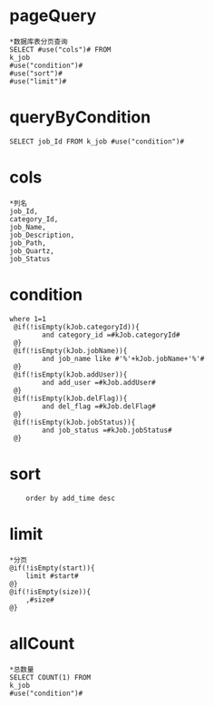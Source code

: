 pageQuery
===
    *数据库表分页查询
    SELECT #use("cols")# FROM 
    k_job 
    #use("condition")#
    #use("sort")#
    #use("limit")#

queryByCondition
===
    SELECT job_Id FROM k_job #use("condition")#

cols
===
    *列名
    job_Id,
    category_Id,
    job_Name,
    job_Description,
    job_Path,
    job_Quartz,
    job_Status
    
condition
===
    where 1=1
     @if(!isEmpty(kJob.categoryId)){
            and category_id =#kJob.categoryId#
     @}
     @if(!isEmpty(kJob.jobName)){
            and job_name like #'%'+kJob.jobName+'%'#
     @}
     @if(!isEmpty(kJob.addUser)){
            and add_user =#kJob.addUser#
     @}
     @if(!isEmpty(kJob.delFlag)){
            and del_flag =#kJob.delFlag#
     @}
     @if(!isEmpty(kJob.jobStatus)){
            and job_status =#kJob.jobStatus#
     @}
sort
===
        order by add_time desc

limit
===
    *分页
    @if(!isEmpty(start)){
        limit #start#   
    @}
    @if(!isEmpty(size)){
        ,#size#
    @}

allCount
===
    *总数量
    SELECT COUNT(1) FROM 
    k_job
    #use("condition")#
